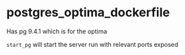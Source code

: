 # postgres_optima_dockerfile

Has pg 9.4.1 which is for the optima

`start_pg` will start the server
run with relevant ports exposed
